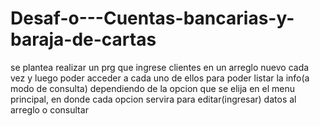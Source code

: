 # Desaf-o---Cuentas-bancarias-y-baraja-de-cartas

se plantea realizar un prg que ingrese clientes en un arreglo nuevo cada vez y luego poder acceder a cada uno de ellos para poder listar 
la info(a modo de consulta) dependiendo de la opcion que se elija en el menu principal, en donde cada opcion servira para editar(ingresar)
datos al arreglo o consultar
